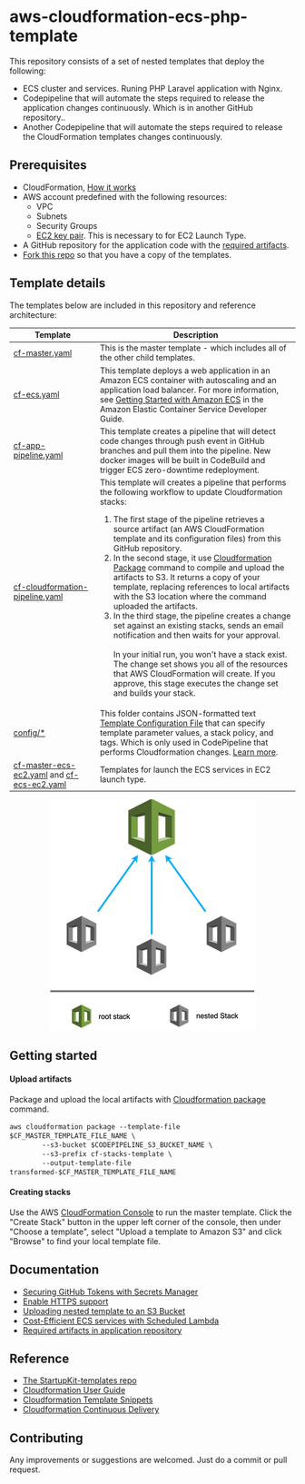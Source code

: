# aws-cloudformation-ecs-php-template
This repository consists of a set of nested templates that deploy the following:

- ECS cluster and services. Runing PHP Laravel application with Nginx.
- Codepipeline that will automate the steps required to release the application changes continuously. Which is in another GitHub repository..
- Another Codepipeline that will automate the steps required to release the CloudFormation templates changes continuously.

## Prerequisites
* Cloud​Formation, [How it works](https://aws.amazon.com/cloudformation/)
* AWS account predefined with the following resources:
    - VPC
    - Subnets
    - Security Groups
    - [EC2 key pair](https://docs.aws.amazon.com/AWSEC2/latest/UserGuide/ec2-key-pairs.html#having-ec2-create-your-key-pair). This is necessary to for EC2 Launch Type.
* A GitHub repository for the application code with the [required artifacts](./docs/app-repo-artifacts.md).
* [Fork this repo](https://help.github.com/en/articles/fork-a-repo) so that you have a copy of the templates.


## Template details

The templates below are included in this repository and reference architecture:

| Template | Description |
| --- | --- | 
| [cf-master.yaml](cf-master.yaml) | This is the master template - which includes all of the other child templates. |
| [cf-ecs.yaml](cf-ecs.yaml) | This template deploys a web application in an Amazon ECS container with autoscaling and an application load balancer. For more information, see [Getting Started with Amazon ECS](https://docs.aws.amazon.com/AmazonECS/latest/developerguide//ECS_GetStarted.html) in the Amazon Elastic Container Service Developer Guide. |
| [cf-app-pipeline.yaml](cf-app-pipeline.yaml) | This template creates a pipeline that will detect code changes through push event in GitHub branches and pull them into the pipeline. New docker images will be built in CodeBuild and trigger ECS zero-downtime redeployment. |
| [cf-cloudformation-pipeline.yaml](cf-cloudformation-pipeline.yaml) | This     template will creates a pipeline that performs the following workflow to update Cloudformation stacks: <ol><li>The first stage of the pipeline retrieves a source artifact (an AWS CloudFormation template and its configuration files) from this GitHub repository.</li><li>In the second stage, it use [Cloudformation Package](https://docs.aws.amazon.com/cli/latest/reference/cloudformation/package.html) command to compile and upload the artifacts to S3. It returns a copy of your template, replacing references to local artifacts with the S3 location where the command uploaded the artifacts.</li><li>In the third stage, the pipeline creates a change set against an existing stacks, sends an email notification and then waits for your approval. <br><br>In your initial run, you won't have a stack exist. The change set shows you all of the resources that AWS CloudFormation will create. If you approve, this stage executes the change set and builds your stack.</li></ol> | 
| [config/*](config/) | This folder contains JSON-formatted text [Template Configuration File](https://docs.aws.amazon.com/AWSCloudFormation/latest/UserGuide/continuous-delivery-codepipeline-cfn-artifacts.html#w2ab1c13c15c15) that can specify template parameter values, a stack policy, and tags. Which is only used in CodePipeline that performs Cloudformation changes. [Learn more](https://docs.aws.amazon.com/AWSCloudFormation/latest/UserGuide/continuous-delivery-codepipeline-cfn-artifacts.html). |
| [cf-master-ecs-ec2.yaml](cf-master-ecs-ec2.yaml) and [cf-ecs-ec2.yaml](cf-ecs-ec2.yaml) | Templates for launch the ECS services in EC2 launch type. |

<p align="center">
    <img alt="cf-nested-templates.png" src="docs/images/cf-nested-templates.png">
</p>


## Getting started

#### Upload artifacts
Package and upload the local artifacts with [Cloudformation package](https://docs.aws.amazon.com/cli/latest/reference/cloudformation/package.html) command.

```
aws cloudformation package --template-file $CF_MASTER_TEMPLATE_FILE_NAME \
        --s3-bucket $CODEPIPELINE_S3_BUCKET_NAME \
        --s3-prefix cf-stacks-template \
        --output-template-file transformed-$CF_MASTER_TEMPLATE_FILE_NAME
```

#### Creating stacks

Use the AWS [CloudFormation Console](https://console.aws.amazon.com/cloudformation/home) to run the master template. Click the "Create Stack" button in the upper left corner of the console, then under "Choose a template", select "Upload a template to Amazon S3" and click "Browse" to find your local template file.


## Documentation

- [Securing GitHub Tokens with Secrets Manager](./docs/secure-github-token.md)
- [Enable HTTPS support](./docs/alb-https-support.md)
- [Uploading nested template to an S3 Bucket](./docs/upload-cf-artifacts-s3.md)
- [Cost-Efficient ECS services with Scheduled Lambda](./docs/ecs-scheduled-lambda.md)
- [Required artifacts in application repository](./docs/app-repo-artifacts.md)


## Reference

- [The StartupKit-templates repo](https://github.com/aws-samples/startup-kit-templates)
- [Cloudformation User Guide](https://docs.aws.amazon.com/AWSCloudFormation/latest/UserGuide/Welcome.html)
- [Cloudformation Template Snippets](https://docs.aws.amazon.com/AWSCloudFormation/latest/UserGuide/CHAP_TemplateQuickRef.html)
- [Cloudformation Continuous Delivery](https://docs.aws.amazon.com/AWSCloudFormation/latest/UserGuide/continuous-delivery-codepipeline-basic-walkthrough.html)


## Contributing

Any improvements or suggestions are welcomed. Just do a commit or pull request.
